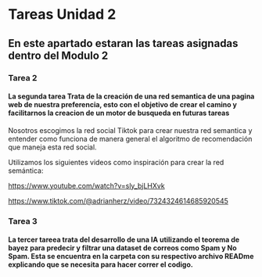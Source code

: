 # Tareas Unidad 2
## En este apartado estaran las tareas asignadas dentro del Modulo 2



### Tarea 2
#### La segunda tarea Trata de la creación de una red semantica de una pagina web de nuestra preferencia, esto con el objetivo de crear el camino y facilitarnos la creacion de un motor de busqueda en futuras tareas
Nosotros escogimos la red social Tiktok para crear nuestra red semantica y entender como funciona de manera general el algoritmo de recomendación que maneja esta red social.

Utilizamos los siguientes videos como inspiración para crear la red semántica:

https://www.youtube.com/watch?v=sly_bjLHXvk

https://www.tiktok.com/@adrianherz/video/7324324614685920545



### Tarea 3
#### La tercer tareea trata del desarrollo de una IA utilizando el teorema de bayez para predecir y filtrar una dataset de correos como Spam y No Spam. Esta se encuentra en la carpeta con su respectivo archivo READme explicando que se necesita para hacer correr el codigo.
